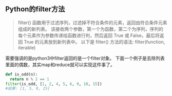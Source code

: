 ## Python的filter方法

> filter() 函数用于过滤序列，过滤掉不符合条件的元素，返回由符合条件元素组成的新列表。
> 该接收两个参数，第一个为函数，第二个为序列，序列的每个元素作为参数传递给函数进行判，然后返回 True 或 False，最后将返回 True 的元素放到新列表中。
> 以下是 filter() 方法的语法:
> filter(function, iterable)

需要强调的是python3中filter返回的是一个filter对象。
下面一个例子是去除列表里面的偶数，其实map和reduce就可以实现这件事了。

```python
def is_odd(n):
  return n % 2 == 1
filter(is_odd, [1, 2, 4, 5, 6, 9, 10, 15])
#结果: [1, 5, 9, 15]
```